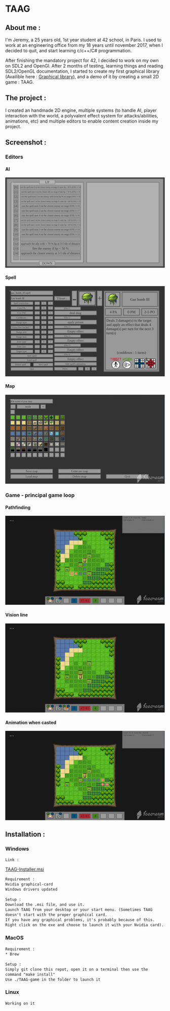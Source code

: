 # TAAG

## About me :

I'm Jeremy, a 25 years old, 1st year student at 42 school, in Paris.
I used to work at an engineering office from my 18 years until november 2017, when I decided to quit, and start learning c/c++/C# programmation.

After finishing the mandatory project for 42, I decided to work on my own on SDL2 and OpenGl. After 2 months of testing, learning things and reading SDL2/OpenGL documentation, I started to create my first graphical library (Availible here : 
[Graphical library]()), and a demo of it by creating a small 2D game : TAAG.

## The project :
I created an handmade 2D engine, multiple systems (to handle AI, player interaction with the world, a polyvalent effect system for attacks/abilities, animations, etc) and multiple editors to enable content creation inside my project.

## Screenshot :

### Editors
#### AI
![Starting_menu](ressources/readme/AI_editor.png)

#### Spell
![Starting_menu](ressources/readme/spell_editor.png)

#### Map
![Starting_menu](ressources/readme/map_editor.gif)

### Game - principal game loop
#### Pathfinding
![Starting_menu](ressources/readme/Pathfinding.gif)
#### Vision line
![Starting_menu](ressources/readme/vision_line.gif)
#### Animation when casted
![Starting_menu](ressources/readme/Animation.gif)


## Installation :

### Windows
```
Link :
```

[TAAG-Installer.msi](https://drive.google.com/open?id=1xsZ6ITREkvIzhX4wHdFt207bGUUx6R1r)
```
Requirement :
Nvidia graphical-card
Windows drivers updated

Setup :
Download the .msi file, and use it.
Launch TAAG from your desktop or your start menu. (Sometimes TAAG doesn't start with the proper graphical card.
If you have any graphical problems, it's probably because of this.
Right click on the exe and choose to launch it with your Nvidia card).
```

### MacOS
```
Requirement :
* Brew

Setup :
Simply git clone this repot, open it on a terminal then use the command "make install"
Use ./TAAG-game in the folder to launch it
```

### Linux
```
Working on it
```
